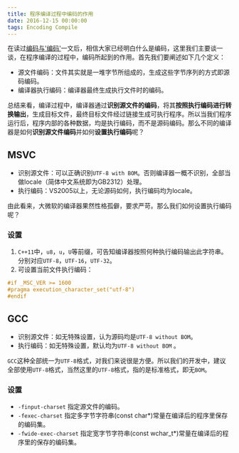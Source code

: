 ```yaml
---
title: 程序编译过程中编码的作用
date: 2016-12-15 00:00:00
tags: Encoding Compile
---
```


在读过[编码与'编码'](/encoding/)一文后，相信大家已经明白什么是编码，这里我们主要谈一谈，在程序编译的过程中，编码所起到的作用。首先我们要阐述如下几个定义：

* 源文件编码：文件其实就是一堆字节所组成的，生成这些字节序列的方式即源码编码。
* 编译器执行编码：编译器最终生成执行文件时的编码。

总结来看，编译过程中，编译器通过**识别源文件的编码**，将其**按照执行编码进行转换输出**，生成目标文件，最终目标文件经过链接生成可执行程序。所以当我们程序运行后，程序内部的各种数据，均是执行编码，而不是源码编码。那么不同的编译器是如何**识别源文件编码**并如何**设置执行编码**呢？

<!-- more --> 

## MSVC

* 识别源文件：可以正确识别`UTF-8 with BOM`。否则编译器一概不识别，全部当做locale（简体中文系统即为GB2312）处理。
* 执行编码：VS2005以上，无论源码如何，执行编码均为locale。

由此看来，大微软的编译器果然性格孤僻，要求严苛。那么我们如何设置执行编码呢？

### 设置

1. `C++11`中，`u8`，`u`，`U`等前缀，可告知编译器按照何种执行编码输出此字符串。分别对应`UTF-8`，`UTF-16`，`UTF-32`。
2. 可设置当前文件执行编码：
```cpp
#if _MSC_VER >= 1600
#pragma execution_character_set("utf-8")
#endif
```

## GCC

* 识别源文件：如无特殊设置，认为源码均是`UTF-8 without BOM`。
* 执行编码：如无特殊设置，默认均为`UTF-8 without BOM` 。

`GCC`这种全部统一为`UTF-8`格式，对我们来说很是方便。所以我们的开发中，建议全部使用`UTF-8`格式，当然这里的`UTF-8`格式，指的是标准格式，即无`BOM`。

### 设置

* `-finput-charset` 指定源文件的编码。
* `-fexec-charset` 指定多字节字符串(const char*)常量在编译后的程序里保存的编码集。
* `-fwide-exec-charset` 指定宽字节字符串(const wchar_t*)常量在编译后的程序里的保存的编码集。







